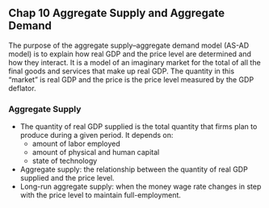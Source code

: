 ## Chap 10 Aggregate Supply and Aggregate Demand
The purpose of the aggregate supply–aggregate demand model (AS-AD model) is to explain how real GDP and the price level are determined and how they interact. It is a model of an imaginary market for the total of all the final goods and services that make up real GDP. The quantity in this “market” is real GDP and the price is the price level measured by the GDP deflator.

### Aggregate Supply

* The quantity of real GDP supplied is the total quantity that firms plan to produce during a given period. It depends on:
    - amount of labor employed
    - amount of physical and human capital
    - state of technology
* Aggregate supply: the relationship between the quantity of real GDP supplied and the price level.
* Long-run aggregate supply: when the money wage rate changes in step with the price level to maintain full-employment.
